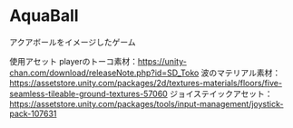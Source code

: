 # AquaBall
アクアボールをイメージしたゲーム

使用アセット
playerのトーコ素材：https://unity-chan.com/download/releaseNote.php?id=SD_Toko
波のマテリアル素材：https://assetstore.unity.com/packages/2d/textures-materials/floors/five-seamless-tileable-ground-textures-57060
ジョイステイックアセット：https://assetstore.unity.com/packages/tools/input-management/joystick-pack-107631
